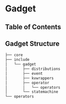 
# Gadget


## Table of Contents


## Gadget Structure
```bash
├── core
├── include
│   └── gadget
│       ├── distributions
│       ├── event
│       ├── kvwrappers
│       ├── operator
│       │   └── operators
│       └── statemachine
└── operators
```
